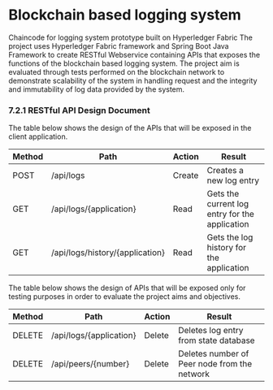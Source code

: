 # Blockchain based logging system

Chaincode for logging system prototype built on Hyperledger Fabric The project uses Hyperledger Fabric framework and Spring Boot Java Framework to create RESTful Webservice containing APIs that exposes the functions of the blockchain based logging system. The project aim is evaluated through tests performed on the blockchain network to demonstrate scalability of the system in handling request and the integrity and immutability of log data provided by the system.

### 7.2.1 RESTful API Design Document

The table below shows the design of the APIs that will be exposed in the client application.

| Method | Path | Action | Result |
| --- | --- | --- | --- |
| POST | /api/logs | Create | Creates a new log entry |
| GET | /api/logs/{application} | Read | Gets the current log entry for the application |
| GET | /api/logs/history/{application} | Read | Gets the log history for the application |

The table below shows the design of APIs that will be exposed only for testing purposes in order to evaluate the project aims and objectives.

| Method | Path | Action | Result |
| --- | --- | --- | --- |
| DELETE | /api/logs/{application} | Delete | Deletes log entry from state database |
| DELETE | /api/peers/{number} | Delete | Deletes number of Peer node from the network |
